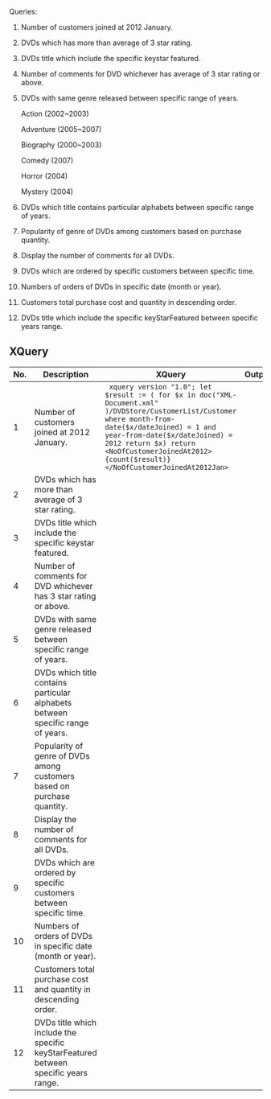 Queries:

1. Number of customers joined at 2012 January.

2. DVDs which has more than average of 3 star rating.

3. DVDs title which include the specific keystar featured.

4. Number of comments for DVD whichever has average of 3 star rating or above.

5. DVDs with same genre released between specific range of years.

    Action (2002~2003)

    Adventure (2005~2007)
    
    Biography (2000~2003)
  
    Comedy (2007)
    
    Horror (2004)
    
    Mystery (2004)

6. DVDs which title contains particular alphabets between specific range of years.

7. Popularity of genre of DVDs among customers based on purchase quantity.

8. Display the number of comments for all DVDs.

9. DVDs which are ordered by specific customers between specific time.

10. Numbers of orders of DVDs in specific date (month or year).

11. Customers total purchase cost and quantity in descending order.

12. DVDs title which include the specific keyStarFeatured between specific years range.


## XQuery
| No. | Description                                                                         | XQuery                                                                                                                                                                                                                                                                                | Output |
|-----|-------------------------------------------------------------------------------------|---------------------------------------------------------------------------------------------------------------------------------------------------------------------------------------------------------------------------------------------------------------------------------------|--------|
| 1   | Number of customers joined at 2012 January.                                         |` xquery version "1.0"; let $result := ( for $x in doc("XML-Document.xml" )/DVDStore/CustomerList/Customer where month-from-date($x/dateJoined) = 1 and year-from-date($x/dateJoined) = 2012 return $x) return <NoOfCustomerJoinedAt2012>{count($result)}</NoOfCustomerJoinedAt2012Jan>` |        |
| 2   | DVDs which has more than average of 3 star rating.                                  |                                                                                                                                                                                                                                                                                       |        |
| 3   | DVDs title which include the specific keystar featured.                             |                                                                                                                                                                                                                                                                                       |        |
| 4   | Number of comments for DVD whichever has 3 star rating or above.                    |                                                                                                                                                                                                                                                                                       |        |
| 5   | DVDs with same genre released between specific range of years.                      |                                                                                                                                                                                                                                                                                       |        |
| 6   | DVDs which title contains particular alphabets between specific range of years.     |                                                                                                                                                                                                                                                                                       |        |
| 7   | Popularity of genre of DVDs among customers based on purchase quantity.             |                                                                                                                                                                                                                                                                                       |        |
| 8   | Display the number of comments for all DVDs.                                        |                                                                                                                                                                                                                                                                                       |        |
| 9   | DVDs which are ordered by specific customers between specific time.                 |                                                                                                                                                                                                                                                                                       |        |
| 10  | Numbers of orders of DVDs in specific date (month or year).                         |                                                                                                                                                                                                                                                                                       |        |
| 11  | Customers total purchase cost and quantity in descending order.                     |                                                                                                                                                                                                                                                                                       |        |
| 12  | DVDs title which include the specific keyStarFeatured between specific years range. |                                                                                                                                                                                                                                                                                       |        |
